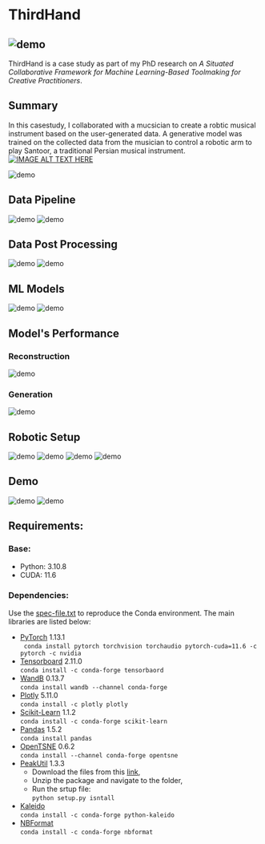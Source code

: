 # ThirdHand
![demo](./media/visualizations/thirdHand_hero_image.jpg)
---

ThirdHand is a case study as part of my  PhD research on *A Situated Collaborative Framework for
Machine Learning-Based Toolmaking for Creative Practitioners*.  

## Summary
In this casestudy, I collaborated with a mucsician to create a robtic musical instrument based on the user-generated data. A generative model was trained on the collected data from the musician to control a robotic arm to play Santoor, a traditional Persian musical instrument. 
[![IMAGE ALT TEXT HERE](https://img.youtube.com/vi/mLxlOaPRUNs/0.jpg)](https://www.youtube.com/watch?v=mLxlOaPRUNs)


![demo](media\visualizations\Picture1.png)


## Data Pipeline
![demo](media\visualizations\63_a.png)
![demo](media\visualizations\59.jpg)

## Data Post Processing
![demo](media\visualizations\72.png)
![demo](media\visualizations\73.png)

## ML Models
![demo](media\visualizations\75.png)
![demo](media\visualizations\74.png)

## Model's Performance
### Reconstruction
![demo](media\visualizations\78.png)
### Generation
![demo](media\visualizations\79_c.png)

## Robotic Setup
![demo](media\visualizations\80.png)
![demo](media\visualizations\83.png)
![demo](media\visualizations\81_a.jpg)
![demo](media\visualizations\81_b.jpg)

## Demo
![demo](media\visualizations\motion_type.gif)
![demo](media\visualizations\87.jpg)


## Requirements:
### Base:
* Python: 3.10.8
* CUDA: 11.6

### Dependencies:
Use the [spec-file.txt](spec-file.txt) to reproduce the Conda environment. The main libraries are listed below:
* [PyTorch](https://pytorch.org/get-started/locally/) 1.13.1 <br>
    ``` conda install pytorch torchvision torchaudio pytorch-cuda=11.6 -c pytorch -c nvidia```
* [Tensorboard](https://www.tensorflow.org/tensorboard) 2.11.0 <br>
    ```conda install -c conda-forge tensorbaord```
* [WandB](https://wandb.ai/site) 0.13.7 <br>
    ```conda install wandb --channel conda-forge```
* [Plotly](https://plotly.com/) 5.11.0 <br>
    ```conda install -c plotly plotly```
* [Scikit-Learn](https://scikit-learn.org/) 1.1.2 <br>
    ```conda install -c conda-forge scikit-learn```
* [Pandas](https://pandas.pydata.org/) 1.5.2 <br>
    ```conda install pandas```
* [OpenTSNE](https://opentsne.readthedocs.io/en/latest/index.html) 0.6.2 <br>
    ```conda install --channel conda-forge opentsne```
* [PeakUtil](https://peakutils.readthedocs.io/en/latest/#installation) 1.3.3
    * Download the files from this [link](https://zenodo.org/record/887917#.Y7RLnnbMIuU),
    * Unzip the package and navigate to the folder,
    * Run the srtup file:<br>
    ```python setup.py isntall```
* [Kaleido](https://pypi.org/project/kaleido/#description) <br>
    ```conda install -c conda-forge python-kaleido```
* [NBFormat](https://pypi.org/project/nbformat/) <br>
    ```conda install -c conda-forge nbformat```